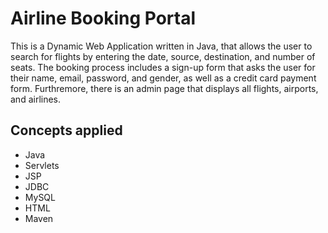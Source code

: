 # Airline Booking Portal

This is a Dynamic Web Application written in Java, that allows the user to search for flights by entering the date, source, destination, and number of seats. The booking process includes a sign-up form that asks the user for their name, email, password, and gender, as well as a credit card payment form. Furthremore, there is an admin page that displays all flights, airports, and airlines.

## Concepts applied
- Java
- Servlets 
- JSP 
- JDBC
- MySQL
- HTML
- Maven
